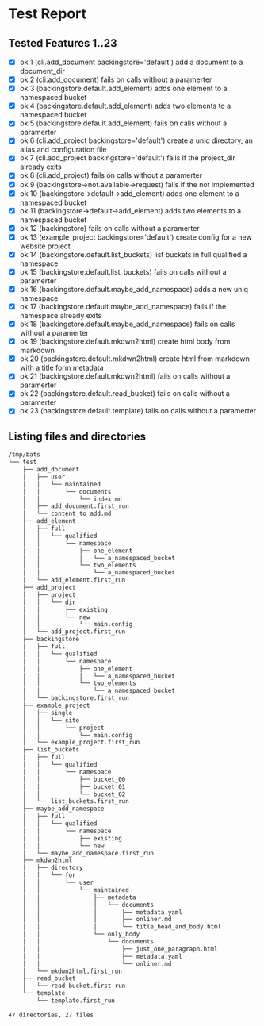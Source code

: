 # Test Report
## Tested Features 1..23
- [x] ok 1 (cli.add_document backingstore='default') add a document to a document_dir 
- [x] ok 2 (cli.add_document) fails on calls without a paramerter
- [x] ok 3 (backingstore.default.add_element) adds one element to a namespaced bucket
- [x] ok 4 (backingstore.default.add_element) adds two elements to a namespaced bucket
- [x] ok 5 (backingstore.default.add_element) fails on calls without a paramerter
- [x] ok 6 (cli.add_project backingstore='default') create a uniq directory, an alias and configuration file
- [x] ok 7 (cli.add_project backingstore='default') fails if the project_dir already exits
- [x] ok 8 (cli.add_project) fails on calls without a paramerter
- [x] ok 9 (backingstore->not.available->request) fails if the not implemented
- [x] ok 10 (backingstore->default->add_element) adds one element to a namespaced bucket
- [x] ok 11 (backingstore->default->add_element) adds two elements to a namespaced bucket
- [x] ok 12 (backingstore) fails on calls without a paramerter
- [x] ok 13 (example_project backingstore='default') create config for a new website project
- [x] ok 14 (backingstore.default.list_buckets) list buckets in full qualified a namespace
- [x] ok 15 (backingstore.default.list_buckets) fails on calls without a paramerter
- [x] ok 16 (backingstore.default.maybe_add_namespace) adds a new uniq namespace
- [x] ok 17 (backingstore.default.maybe_add_namespace) fails if the namespace already exits
- [x] ok 18 (backingstore.default.maybe_add_namespace) fails on calls without a paramerter
- [x] ok 19 (backingstore.default.mkdwn2html) create html body from markdown
- [x] ok 20 (backingstore.default.mkdwn2html) create html from markdown with a title form metadata
- [x] ok 21 (backingstore.default.mkdwn2html) fails on calls without a paramerter
- [x] ok 22 (backingstore.default.read_bucket) fails on calls without a paramerter
- [x] ok 23 (backingstore.default.template) fails on calls without a paramerter

## Listing files and directories
``` bash
/tmp/bats
└── test
    ├── add_document
    │   ├── user
    │   │   └── maintained
    │   │       └── documents
    │   │           └── index.md
    │   ├── add_document.first_run
    │   └── content_to_add.md
    ├── add_element
    │   ├── full
    │   │   └── qualified
    │   │       └── namespace
    │   │           ├── one_element
    │   │           │   └── a_namespaced_bucket
    │   │           └── two_elements
    │   │               └── a_namespaced_bucket
    │   └── add_element.first_run
    ├── add_project
    │   ├── project
    │   │   └── dir
    │   │       ├── existing
    │   │       └── new
    │   │           └── main.config
    │   └── add_project.first_run
    ├── backingstore
    │   ├── full
    │   │   └── qualified
    │   │       └── namespace
    │   │           ├── one_element
    │   │           │   └── a_namespaced_bucket
    │   │           └── two_elements
    │   │               └── a_namespaced_bucket
    │   └── backingstore.first_run
    ├── example_project
    │   ├── single
    │   │   └── site
    │   │       └── project
    │   │           └── main.config
    │   └── example_project.first_run
    ├── list_buckets
    │   ├── full
    │   │   └── qualified
    │   │       └── namespace
    │   │           ├── bucket_00
    │   │           ├── bucket_01
    │   │           └── bucket_02
    │   └── list_buckets.first_run
    ├── maybe_add_namespace
    │   ├── full
    │   │   └── qualified
    │   │       └── namespace
    │   │           ├── existing
    │   │           └── new
    │   └── maybe_add_namespace.first_run
    ├── mkdwn2html
    │   ├── directory
    │   │   └── for
    │   │       └── user
    │   │           └── maintained
    │   │               ├── metadata
    │   │               │   └── documents
    │   │               │       ├── metadata.yaml
    │   │               │       ├── onliner.md
    │   │               │       └── title_head_and_body.html
    │   │               └── only_body
    │   │                   └── documents
    │   │                       ├── just_one_paragraph.html
    │   │                       ├── metadata.yaml
    │   │                       └── onliner.md
    │   └── mkdwn2html.first_run
    ├── read_bucket
    │   └── read_bucket.first_run
    └── template
        └── template.first_run

47 directories, 27 files
```
